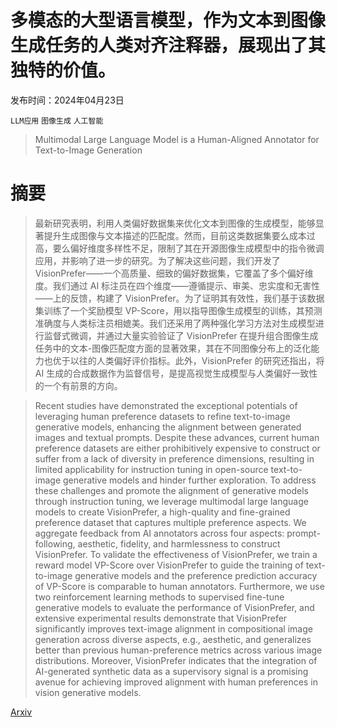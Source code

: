 # 多模态的大型语言模型，作为文本到图像生成任务的人类对齐注释器，展现出了其独特的价值。

发布时间：2024年04月23日

`LLM应用` `图像生成` `人工智能`

> Multimodal Large Language Model is a Human-Aligned Annotator for Text-to-Image Generation

# 摘要

> 最新研究表明，利用人类偏好数据集来优化文本到图像的生成模型，能够显著提升生成图像与文本描述的匹配度。然而，目前这类数据集要么成本过高，要么偏好维度多样性不足，限制了其在开源图像生成模型中的指令微调应用，并影响了进一步的研究。为了解决这些问题，我们开发了 VisionPrefer——一个高质量、细致的偏好数据集，它覆盖了多个偏好维度。我们通过 AI 标注员在四个维度——遵循提示、审美、忠实度和无害性——上的反馈，构建了 VisionPrefer。为了证明其有效性，我们基于该数据集训练了一个奖励模型 VP-Score，用以指导图像生成模型的训练，其预测准确度与人类标注员相媲美。我们还采用了两种强化学习方法对生成模型进行监督式微调，并通过大量实验验证了 VisionPrefer 在提升组合图像生成任务中的文本-图像匹配度方面的显著效果，其在不同图像分布上的泛化能力也优于以往的人类偏好评价指标。此外，VisionPrefer 的研究还指出，将 AI 生成的合成数据作为监督信号，是提高视觉生成模型与人类偏好一致性的一个有前景的方向。

> Recent studies have demonstrated the exceptional potentials of leveraging human preference datasets to refine text-to-image generative models, enhancing the alignment between generated images and textual prompts. Despite these advances, current human preference datasets are either prohibitively expensive to construct or suffer from a lack of diversity in preference dimensions, resulting in limited applicability for instruction tuning in open-source text-to-image generative models and hinder further exploration. To address these challenges and promote the alignment of generative models through instruction tuning, we leverage multimodal large language models to create VisionPrefer, a high-quality and fine-grained preference dataset that captures multiple preference aspects. We aggregate feedback from AI annotators across four aspects: prompt-following, aesthetic, fidelity, and harmlessness to construct VisionPrefer. To validate the effectiveness of VisionPrefer, we train a reward model VP-Score over VisionPrefer to guide the training of text-to-image generative models and the preference prediction accuracy of VP-Score is comparable to human annotators. Furthermore, we use two reinforcement learning methods to supervised fine-tune generative models to evaluate the performance of VisionPrefer, and extensive experimental results demonstrate that VisionPrefer significantly improves text-image alignment in compositional image generation across diverse aspects, e.g., aesthetic, and generalizes better than previous human-preference metrics across various image distributions. Moreover, VisionPrefer indicates that the integration of AI-generated synthetic data as a supervisory signal is a promising avenue for achieving improved alignment with human preferences in vision generative models.

[Arxiv](https://arxiv.org/abs/2404.15100)